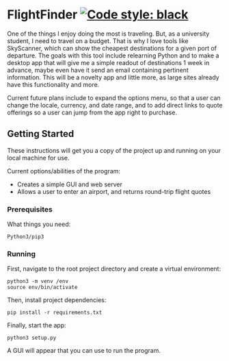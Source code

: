 # FlightFinder [![Code style: black](https://img.shields.io/badge/code%20style-black-000000.svg)](https://github.com/ambv/black)

One of the things I enjoy doing the most is traveling. But, as a university student, I need to travel on a budget. That is why I love tools like SkyScanner, which can show the cheapest destinations for a given port of departure. The goals with this tool include relearning Python and to make a desktop app that will give me a simple readout of destinations 1 week in advance, maybe even have it send an email containing pertinent information. This will be a novelty app and little more, as large sites already have this functionality and more.

Current future plans include to expand the options menu, so that a user can change the locale, currency, and date range, and to add direct links to quote offerings so a user can jump from the app right to purchase.

## Getting Started

These instructions will get you a copy of the project up and running on your local machine for use.

Current options/abilities of the program:

- Creates a simple GUI and web server
- Allows a user to enter an airport, and returns round-trip flight quotes

### Prerequisites

What things you need:

```
Python3/pip3
```

### Running

First, navigate to the root project directory and create a virtual environment:

```
python3 -m venv /env
source env/bin/activate
```

Then, install project dependencies:

```
pip install -r requirements.txt
```

Finally, start the app:

```
python3 setup.py
```

A GUI will appear that you can use to run the program.
